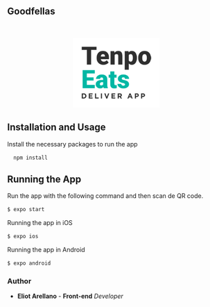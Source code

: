 ## Goodfellas

<br />
<p align="center">
  <a href="https://github.com/eliotarellano/tenpo-eats-app">
    <img src="/app/assets/tenpo.png" alt="Logo" width="200" height="161">
  </a>
</p>

## Installation and Usage

Install the necessary packages to run the app

```bash
  npm install
```

## Running the App

Run the app with the following command and then scan de QR code.

```bash
$ expo start
```

Running the app in iOS

```bash
$ expo ios
```

Running the app in Android

```bash
$ expo android
```

### Author

- **Eliot Arellano** - **Front-end** _Developer_
